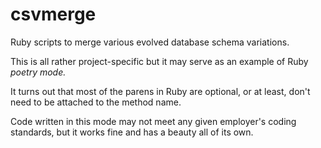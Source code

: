 # csvmerge

Ruby scripts to merge various evolved database schema variations.

This is all rather project-specific but it may serve as an example of Ruby *poetry mode.*

It turns out that most of the parens in Ruby are optional, or at least,
don't need to be attached to the method name.

Code written in this mode may not meet any given employer's coding standards,
but it works fine and has a beauty all of its own.
